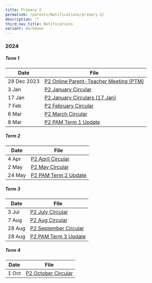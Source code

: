 ```yaml
---
title: Primary 2
permalink: /parents/Notifications/primary-2/
description: ""
third_nav_title: Notifications
variant: markdown
---
```

### **2024**

##### Term 1

| Date| File | 
| -------- | -------- |
|28 Dec 2023|[P2 Online Parent-Teacher Meeting (PTM)](/files/Notification%202024/P2/RGPS_N24_P2_001.pdf)|
|3 Jan|[P2 January Circular](/files/Notification%202024/P2/RGPS_N24_P2_002_P2_January_Circulars.pdf)|
|17 Jan|[P2 January Circulars (17 Jan)](/files/Notification%202024/P2/RGPS_N24_P2_004_P2_January_Circulars__17_January_.pdf)|
|7 Feb|[P2 February Circular](/files/Notification%202024/P2/RGPS_N24_P2_005_P2_February_Circulars.pdf)|
|6 Mar|[P2 March Circular](/files/Notification%202024/P2/P2__March_Circulars.pdf)|
|8 Mar|[P2 PAM Term 1 Update](/files/Notification%202024/P2/Term_1_P2_PAM_Update_2024.pdf)|

##### Term 2

| Date| File | 
| -------- | -------- |
|4 Apr|[P2 April Circular](/files/Notification%202024/P2/RGPS_N24_P2_010_P2_April_Circulars_Final.pdf)|
|2 May|[P2 May Circular](/files/Notification%202024/P2/RGPS_N24_P2_011_May_Circulars.pdf)|
|24 May|[P2 PAM Term 2 Update](/files/Notification%202024/P2/Term_2_2024_P2_PAM_Termly_Update.pdf)|

##### Term 3

| Date| File | 
| -------- | -------- |
|3 Jul|[P2 July Circular](/files/Notification%202024/P2/RGPS_N24_P2_013_P2_July_Circulars_.pdf)|
|7 Aug|[P2 Aug Circular](/files/Notification%202024/P2/RGPS_N24_P2_016.pdf)|
|28 Aug|[P2 September Circular](/files/Notification%202024/P2/P2_September_Circulars_.pdf)|
|28 Aug|[P2 PAM Term 3 Update](/files/Notification%202024/P2/Term_3_2024_P2_PAM_Termly_Update.pdf)|

##### Term 4

| Date| File | 
| -------- | -------- |
|1 Oct|[P2 October Circular](/files/Notification%202024/P2/RGPS_N24_P2_018.pdf)